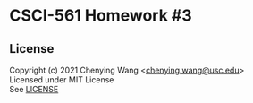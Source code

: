 # CSCI-561 Homework #3


## License

Copyright (c) 2021 Chenying Wang \<chenying.wang@usc.edu\> \
Licensed under MIT License \
See [LICENSE](./LICENSE)
